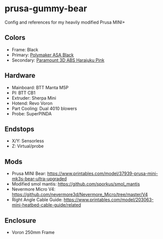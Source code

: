 # prusa-gummy-bear
Config and references for my heavily modified Prusa MINI+

## Colors
  - Frame: Black
  - Primary: [Polymaker ASA Black](https://us.polymaker.com/products/polylite-asa)
  - Secondary: [Paramount 3D ABS Harajuku Pink](https://www.paramount-3d.com/product-page/abs-harajuku-pink-675c-1-75mm-1kg-filament-tmrl4010675a)
  
## Hardware
  - Mainboard: BTT Manta M5P
  - PI: BTT CB1
  - Extruder: Sherpa Mini
  - Hotend: Revo Voron
  - Part Cooling: Dual 4010 blowers
  - Probe: SuperPINDA

## Endstops
  - X/Y: Sensorless
  - Z: Virtual/probe

## Mods
  - Prusa MINI Bear: https://www.printables.com/model/37939-prusa-mini-mk3s-bear-ultra-upgraded
  - Modified smol mantis: https://github.com/sporkus/smol_mantis
  - Nevermore Micro V4: https://github.com/nevermore3d/Nevermore_Micro/tree/master/V4
  - Right Angle Cable Guide: https://www.printables.com/model/203063-mini-heatbed-cable-guide/related
 
## Enclosure
  - Voron 250mm Frame
